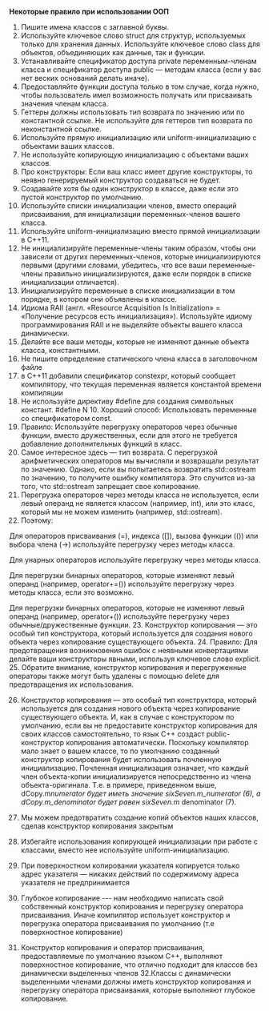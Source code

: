 **Некоторые правило при использовании ООП**

1. Пишите имена классов с заглавной буквы.
2. Используйте ключевое слово struct для структур, используемых только для хранения данных. Используйте ключевое слово class для объектов, объединяющих как данные, так и функции.
3. Устанавливайте спецификатор доступа private переменным-членам класса и спецификатор доступа public — методам класса (если у вас нет веских оснований делать иначе).
4. Предоставляйте функции доступа только в том случае, когда нужно, чтобы пользователь имел возможность получать или присваивать значения членам класса.
5. Геттеры должны использовать тип возврата по значению или по константной ссылке. Не используйте для геттеров тип возврата по неконстантной ссылке.
6. Используйте прямую инициализацию или uniform-инициализацию с объектами ваших классов.
7. Не используйте копирующую инициализацию с объектами ваших классов.
8. Про конструкторы: Если ваш класс имеет другие конструкторы, то неявно генерируемый конструктор создаваться не будет.
9. Создавайте хотя бы один конструктор в классе, даже если это пустой конструктор по умолчанию.
10. Используйте списки инициализации членов, вместо операций присваивания, для инициализации переменных-членов вашего класса.
11. Используйте uniform-инициализацию вместо прямой инициализации в C++11.
12. Не инициализируйте переменные-члены таким образом, чтобы они зависели от других переменных-членов, которые инициализируются первыми (другими словами, убедитесь, что все ваши переменные-члены правильно инициализируются, даже если порядок в списке инициализации отличается).
13. Инициализируйте переменные в списке инициализации в том порядке, в котором они объявлены в классе.
14. Идиома RAII (англ. «Resource Acquisition Is Initialization» = «Получение ресурсов есть инициализация»). Используйте идиому программирования RAII и не выделяйте объекты вашего класса динамически.
15. Делайте все ваши методы, которые не изменяют данные объекта класса, константными.
16. Не пишите определение статического члена класса в заголовочном файле
17. в C++11 добавили спецификатор constexpr, который сообщает компилятору, что текущая переменная является константой времени компиляции
18. Не используйте директиву #define для создания символьных констант. #define N 10. Хороший способ: Использовать переменные со спецификатором const.
19. Правило: Используйте перегрузку операторов через обычные функции, вместо дружественных, если для этого не требуется добавление дополнительных функций в класс.
20. Самое интересное здесь — тип возврата. С перегрузкой арифметических операторов мы вычисляли и возвращали результат по значению. Однако, если вы попытаетесь возвратить std::ostream по значению, то получите ошибку компилятора. Это случится из-за того, что std::ostream запрещает свое копирование.
21. Перегрузка операторов через методы класса не используется, если левый операнд не является классом (например, int), или это класс, который мы не можем изменить (например, std::ostream).
22. Поэтому:

Для операторов присваивания (=), индекса ([]), вызова функции (()) или выбора члена (->) используйте перегрузку через методы класса.

Для унарных операторов используйте перегрузку через методы класса.

Для перегрузки бинарных операторов, которые изменяют левый операнд (например, operator+=()) используйте перегрузку через методы класса, если это возможно.

Для перегрузки бинарных операторов, которые не изменяют левый операнд (например, operator+()) используйте перегрузку через обычные/дружественные функции. 23. Конструктор копирования — это особый тип конструктора, который используется для создания нового объекта через копирование существующего объекта. 24. Правило: Для предотвращения возникновения ошибок с неявными конвертациями делайте ваши конструкторы явными, используя ключевое слово explicit. 25. Обратите внимание, конструктор копирования и перегруженные операторы также могут быть удалены с помощью delete для предотвращения их использования.

26. Конструктор копирования — это особый тип конструктора, который используется для создания нового объекта через копирование существующего объекта. И, как в случае с конструктором по умолчанию, если вы не предоставите конструктор копирования для своих классов самостоятельно, то язык C++ создаст public-конструктор копирования автоматически. Поскольку компилятор мало знает о вашем классе, то по умолчанию созданный конструктор копирования будет использовать почленную инициализацию. Почленная инициализация означает, что каждый член объекта-копии инициализируется непосредственно из члена объекта-оригинала. Т.е. в примере, приведенном выше, dCopy.m*numerator будет иметь значение sixSeven.m_numerator (6), а dCopy.m_denominator будет равен sixSeven.m* denominator (7).

27. Мы можем предотвратить создание копий объектов наших классов, сделав конструктор копирования закрытым

28. Избегайте использования копирующей инициализации при работе с классами, вместо нее используйте uniform-инициализацию.

29. При поверхностном копировании указателя копируется только адрес указателя — никаких действий по содержимому адреса указателя не предпринимается
30. Глубокое копирование --- нам необходимо написать свой собственный конструктор копирования и перегрузку оператора присваивания. Иначе компилятор использует конструктор и перегрузка оператора присваивания по умолчанию (т.е поверхностное копирование)
31. Конструктор копирования и оператор присваивания, предоставляемые по умолчанию языком C++, выполняют поверхностное копирование, что отлично подходит для классов без динамически выделенных членов
    32.Классы с динамически выделенными членами должны иметь конструктор копирования и перегрузку оператора присваивания, которые выполняют глубокое копирование.

